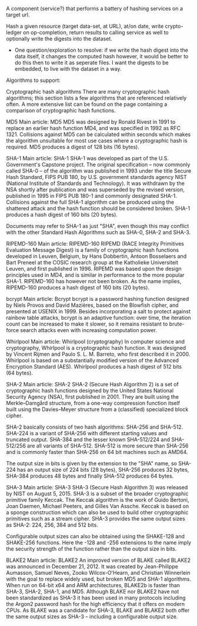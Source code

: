 

A component (service?) that performs a battery of hashing services on a target url.


Hash a given resource (target data-set, at URL), at/on date, write crypto-ledger on op-completion,
return results to calling service as well to optionally write the digests into the dataset.
   - One question/exploration to resolve: if we write the hash digest into the data itself, it changes the computed hash however,
     it would be better to do this then to write it as seperate files. I want the digests to be embedded, to live with the dataset in
     a way.




Algorithms to support:

Cryptographic hash algorithms
There are many cryptographic hash algorithms; this section lists a few algorithms that are referenced relatively often. A more extensive list can be found on the page containing a comparison of cryptographic hash functions.

MD5
Main article: MD5
MD5 was designed by Ronald Rivest in 1991 to replace an earlier hash function MD4, and was specified in 1992 as RFC 1321. Collisions against MD5 can be calculated within seconds which makes the algorithm unsuitable for most use cases where a cryptographic hash is required. MD5 produces a digest of 128 bits (16 bytes).

SHA-1
Main article: SHA-1
SHA-1 was developed as part of the U.S. Government's Capstone project. The original specification – now commonly called SHA-0 – of the algorithm was published in 1993 under the title Secure Hash Standard, FIPS PUB 180, by U.S. government standards agency NIST (National Institute of Standards and Technology). It was withdrawn by the NSA shortly after publication and was superseded by the revised version, published in 1995 in FIPS PUB 180-1 and commonly designated SHA-1. Collisions against the full SHA-1 algorithm can be produced using the shattered attack and the hash function should be considered broken. SHA-1 produces a hash digest of 160 bits (20 bytes).

Documents may refer to SHA-1 as just "SHA", even though this may conflict with the other Standard Hash Algorithms
such as SHA-0, SHA-2 and SHA-3.

RIPEMD-160
Main article: RIPEMD-160
RIPEMD (RACE Integrity Primitives Evaluation Message Digest) is a family of cryptographic hash functions developed in Leuven, Belgium, by Hans Dobbertin, Antoon Bosselaers and Bart Preneel at the COSIC research group at the Katholieke Universiteit Leuven, and first published in 1996. RIPEMD was based upon the design principles used in MD4, and is similar in performance to the more popular SHA-1. RIPEMD-160 has however not been broken. As the name implies, RIPEMD-160 produces a hash digest of 160 bits (20 bytes).

bcrypt
Main article: Bcrypt
bcrypt is a password hashing function designed by Niels Provos and David Mazières, based on the Blowfish cipher, and presented at USENIX in 1999. Besides incorporating a salt to protect against rainbow table attacks, bcrypt is an adaptive function: over time, the iteration count can be increased to make it slower, so it remains resistant to brute-force search attacks even with increasing computation power.

Whirlpool
Main article: Whirlpool (cryptography)
In computer science and cryptography, Whirlpool is a cryptographic hash function. It was designed by Vincent Rijmen and Paulo S. L. M. Barreto, who first described it in 2000. Whirlpool is based on a substantially modified version of the Advanced Encryption Standard (AES). Whirlpool produces a hash digest of 512 bits (64 bytes).

SHA-2
Main article: SHA-2
SHA-2 (Secure Hash Algorithm 2) is a set of cryptographic hash functions designed by the United States National Security Agency (NSA), first published in 2001. They are built using the Merkle–Damgård structure, from a one-way compression function itself built using the Davies–Meyer structure from a (classified) specialized block cipher.

SHA-2 basically consists of two hash algorithms: SHA-256 and SHA-512. SHA-224 is a variant of SHA-256 with different starting values and truncated output. SHA-384 and the lesser known SHA-512/224 and SHA-512/256 are all variants of SHA-512. SHA-512 is more secure than SHA-256 and is commonly faster than SHA-256 on 64 bit machines such as AMD64.

The output size in bits is given by the extension to the "SHA" name, so SHA-224 has an output size of 224 bits (28 bytes), SHA-256 produces 32 bytes, SHA-384 produces 48 bytes and finally SHA-512 produces 64 bytes.

SHA-3
Main article: SHA-3
SHA-3 (Secure Hash Algorithm 3) was released by NIST on August 5, 2015. SHA-3 is a subset of the broader cryptographic primitive family Keccak. The Keccak algorithm is the work of Guido Bertoni, Joan Daemen, Michael Peeters, and Gilles Van Assche. Keccak is based on a sponge construction which can also be used to build other cryptographic primitives such as a stream cipher. SHA-3 provides the same output sizes as SHA-2: 224, 256, 384 and 512 bits.

Configurable output sizes can also be obtained using the SHAKE-128 and SHAKE-256 functions. Here the -128 and -256 extensions to the name imply the security strength of the function rather than the output size in bits.

BLAKE2
Main article: BLAKE2
An improved version of BLAKE called BLAKE2 was announced in December 21, 2012. It was created by Jean-Philippe Aumasson, Samuel Neves, Zooko Wilcox-O'Hearn, and Christian Winnerlein with the goal to replace widely used, but broken MD5 and SHA-1 algorithms. When run on 64-bit x64 and ARM architectures, BLAKE2b is faster than SHA-3, SHA-2, SHA-1, and MD5. Although BLAKE nor BLAKE2 have not been standardized as SHA-3 it has been used in many protocols including the Argon2 password hash for the high efficiency that it offers on modern CPUs. As BLAKE was a candidate for SHA-3, BLAKE and BLAKE2 both offer the same output sizes as SHA-3 – including a configurable output size.
